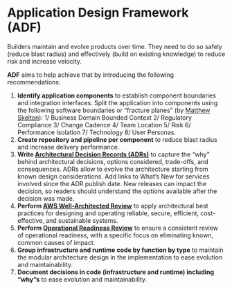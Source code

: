 # Application Design Framework (ADF)
Builders maintain and evolve products over time. They need to do so safely (reduce blast radius) and effectively (build on existing knowledge) to reduce risk and increase velocity.

**ADF** aims to help achieve that by introducing the following recommendations:
1. **Identify application components** to establish component boundaries and integration interfaces. Split the application into components using the following software boundaries or “fracture planes” (by [Matthew Skelton](https://blog.matthewskelton.net/about/)): 1/ Business Domain Bounded Context 2/ Regulatory Compliance 3/ Change Cadence 4/ Team Location 5/ Risk 6/ Performance Isolation 7/ Technology 8/ User Personas.
2. **Create repository and pipeline per component** to reduce blast radius and increase delivery performance.
3. **Write [Architectural Decision Records (ADRs)](https://docs.aws.amazon.com/prescriptive-guidance/latest/architectural-decision-records/appendix.html)** to capture the “why” behind architectural decisions, options considered, trade-offs, and consequences. ADRs allow to evolve the architecture starting from known design considerations. Add links to What’s New for services involved since the ADR publish date. New releases can impact the decision, so readers should understand the options available after the decision was made.
4. **Perform [AWS Well-Architected Review](https://aws.amazon.com/architecture/well-architected/)** to apply architectural best practices for designing and operating reliable, secure, efficient, cost-effective, and sustainable systems.
5. **Perform [Operational Readiness Review](https://docs.aws.amazon.com/wellarchitected/latest/operational-readiness-reviews/wa-operational-readiness-reviews.html)** to ensure a consistent review of operational readiness, with a specific focus on eliminating known, common causes of impact.
6. **Group infrastructure and runtime code by function by type** to maintain the modular architecture design in the implementation to ease evolution and maintainability.
7. **Document decisions in code (infrastructure and runtime) including “why”s** to ease evolution and maintainability.

